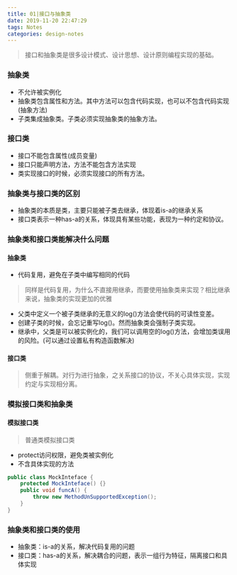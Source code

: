 ```yaml
---
title: 01|接口与抽象类
date: 2019-11-20 22:47:29
tags: Notes
categories: design-notes 
---
```


> 接口和抽象类是很多设计模式、设计思想、设计原则编程实现的基础。

### 抽象类

+ 不允许被实例化
+ 抽象类包含属性和方法。其中方法可以包含代码实现，也可以不包含代码实现(抽象方法)
+ 子类集成抽象类。子类必须实现抽象类的抽象方法。

### 接口类

+ 接口不能包含属性(成员变量)
+ 接口只能声明方法，方法不能包含方法实现
+ 类实现接口的时候，必须实现接口的所有方法。

### 抽象类与接口类的区别

+ 抽象类的本质是类，主要只能被子类去继承，体现着is-a的继承关系
+ 接口类表示一种has-a的关系，体现具有某些功能，表现为一种约定和协议。

### 抽象类和接口类能解决什么问题

#### 抽象类
+ 代码复用，避免在子类中编写相同的代码

> 同样是代码复用，为什么不直接用继承，而要使用抽象类来实现？相比继承来说，抽象类的实现更加的优雅

+ 父类中定义一个被子类继承的无意义的log()方法会使代码的可读性变差。
+ 创建子类的时候，会忘记重写log()。然而抽象类会强制子类实现。
+ 继承中，父类是可以被实例化的，我们可以调用空的log()方法，会增加类误用的风险。(可以通过设置私有构造函数解决)

#### 接口类
> 侧重于解耦。对行为进行抽象，之关系接口的协议，不关心具体实现，实现约定与实现相分离。

### 模拟接口类和抽象类

#### 模拟接口类
> 普通类模拟接口类

+ protect访问权限，避免类被实例化
+ 不含具体实现的方法

```java
public class MockInteface { 
    protected MockInteface() {} 
    public void funcA() { 
        throw new MethodUnSupportedException(); 
    }
}
```

### 抽象类和接口类的使用

+ 抽象类：is-a的关系，解决代码复用的问题
+ 接口类：has-a的关系，解决耦合的问题，表示一组行为特征，隔离接口和具体实现




